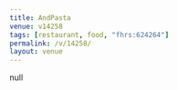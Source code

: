 ```yaml
---
title: AndPasta
venue: v14258
tags: [restaurant, food, "fhrs:624264"]
permalink: /v/14258/
layout: venue
---
```

null
